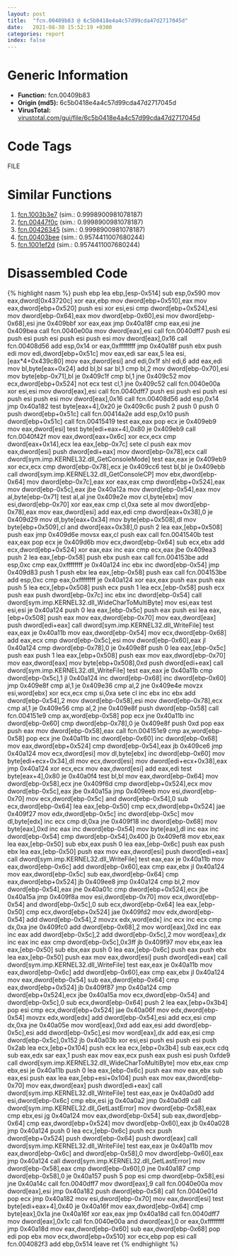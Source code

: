 ```yaml
---
layout: post
title:  "fcn.00409b83 @ 6c5b0418e4a4c57d99cda47d2717045d"
date:   2021-08-30 15:52:19 +0300
categories: report
index: false
---
```


# Generic Information
- **Function:** fcn.00409b83
- **Origin (md5):** 6c5b0418e4a4c57d99cda47d2717045d
- **VirusTotal:** [virustotal.com/gui/file/6c5b0418e4a4c57d99cda47d2717045d][virustotal_ref]

# Code Tags
<span class="tag" id="FILE">FILE</span>


# Similar Functions

1. [fcn.1003b3e7][similar_1_ref] (sim.: 0.9998900981078187)
2. [fcn.00447f0c][similar_2_ref] (sim.: 0.9998900981078187)
3. [fcn.00426345][similar_3_ref] (sim.: 0.9998900981078187)
4. [fcn.00403bee][similar_4_ref] (sim.: 0.9574411007680244)
5. [fcn.1001ef2d][similar_5_ref] (sim.: 0.9574411007680244)


# Disassembled Code

{% highlight nasm %}
push ebp
lea ebp,[esp-0x514]
sub esp,0x590
mov eax,dword[0x43720c]
xor eax,ebp
mov dword[ebp+0x510],eax
mov eax,dword[ebp+0x520]
push esi
xor esi,esi
cmp dword[ebp+0x524],esi
mov dword[ebp-0x64],eax
mov dword[ebp-0x60],esi
mov dword[ebp-0x68],esi
jne 0x409bbf
xor eax,eax
jmp 0x40a18f
cmp eax,esi
jne 0x409bea
call fcn.0040e00a
mov dword[eax],esi
call fcn.0040dff7
push esi
push esi
push esi
push esi
push esi
mov dword[eax],0x16
call fcn.00408d56
add esp,0x14
or eax,0xffffffff
jmp 0x40a18f
push ebx
push edi
mov edi,dword[ebp+0x51c]
mov eax,edi
sar eax,5
lea esi,[eax*4+0x439c80]
mov eax,dword[esi]
and edi,0x1f
shl edi,6
add eax,edi
mov bl,byte[eax+0x24]
add bl,bl
sar bl,1
cmp bl,2
mov dword[ebp-0x70],esi
mov byte[ebp-0x71],bl
je 0x409c1f
cmp bl,1
jne 0x409c52
mov ecx,dword[ebp+0x524]
not ecx
test cl,1
jne 0x409c52
call fcn.0040e00a
xor esi,esi
mov dword[eax],esi
call fcn.0040dff7
push esi
push esi
push esi
push esi
push esi
mov dword[eax],0x16
call fcn.00408d56
add esp,0x14
jmp 0x40a182
test byte[eax+4],0x20
je 0x409c6c
push 2
push 0
push 0
push dword[ebp+0x51c]
call fcn.00414a2e
add esp,0x10
push dword[ebp+0x51c]
call fcn.00415419
test eax,eax
pop ecx
je 0x409eb9
mov eax,dword[esi]
test byte[edi+eax+4],0x80
je 0x409eb9
call fcn.0040f42f
mov eax,dword[eax+0x6c]
xor ecx,ecx
cmp dword[eax+0x14],ecx
lea eax,[ebp-0x7c]
sete cl
push eax
mov eax,dword[esi]
push dword[edi+eax]
mov dword[ebp-0x78],ecx
call dword[sym.imp.KERNEL32.dll_GetConsoleMode]
test eax,eax
je 0x409eb9
xor ecx,ecx
cmp dword[ebp-0x78],ecx
je 0x409cc6
test bl,bl
je 0x409ebb
call dword[sym.imp.KERNEL32.dll_GetConsoleCP]
mov ebx,dword[ebp-0x64]
mov dword[ebp-0x7c],eax
xor eax,eax
cmp dword[ebp+0x524],eax
mov dword[ebp-0x5c],eax
jbe 0x40a12a
mov dword[ebp-0x54],eax
mov al,byte[ebp-0x71]
test al,al
jne 0x409e2e
mov cl,byte[ebx]
mov esi,dword[ebp-0x70]
xor eax,eax
cmp cl,0xa
sete al
mov dword[ebp-0x78],eax
mov eax,dword[esi]
add eax,edi
cmp dword[eax+0x38],0
je 0x409d29
mov dl,byte[eax+0x34]
mov byte[ebp+0x508],dl
mov byte[ebp+0x509],cl
and dword[eax+0x38],0
push 2
lea eax,[ebp+0x508]
push eax
jmp 0x409d6e
movsx eax,cl
push eax
call fcn.0041540b
test eax,eax
pop ecx
je 0x409d6b
mov ecx,dword[ebp-0x64]
sub ecx,ebx
add ecx,dword[ebp+0x524]
xor eax,eax
inc eax
cmp ecx,eax
jbe 0x409ea3
push 2
lea eax,[ebp-0x58]
push ebx
push eax
call fcn.004153be
add esp,0xc
cmp eax,0xffffffff
je 0x40a124
inc ebx
inc dword[ebp-0x54]
jmp 0x409d83
push 1
push ebx
lea eax,[ebp-0x58]
push eax
call fcn.004153be
add esp,0xc
cmp eax,0xffffffff
je 0x40a124
xor eax,eax
push eax
push eax
push 5
lea ecx,[ebp+0x508]
push ecx
push 1
lea ecx,[ebp-0x58]
push ecx
push eax
push dword[ebp-0x7c]
inc ebx
inc dword[ebp-0x54]
call dword[sym.imp.KERNEL32.dll_WideCharToMultiByte]
mov esi,eax
test esi,esi
je 0x40a124
push 0
lea eax,[ebp-0x5c]
push eax
push esi
lea eax,[ebp+0x508]
push eax
mov eax,dword[ebp-0x70]
mov eax,dword[eax]
push dword[edi+eax]
call dword[sym.imp.KERNEL32.dll_WriteFile]
test eax,eax
je 0x40a11b
mov eax,dword[ebp-0x54]
mov ecx,dword[ebp-0x68]
add eax,ecx
cmp dword[ebp-0x5c],esi
mov dword[ebp-0x60],eax
jl 0x40a124
cmp dword[ebp-0x78],0
je 0x409e8f
push 0
lea eax,[ebp-0x5c]
push eax
push 1
lea eax,[ebp+0x508]
push eax
mov eax,dword[ebp-0x70]
mov eax,dword[eax]
mov byte[ebp+0x508],0xd
push dword[edi+eax]
call dword[sym.imp.KERNEL32.dll_WriteFile]
test eax,eax
je 0x40a11b
cmp dword[ebp-0x5c],1
jl 0x40a124
inc dword[ebp-0x68]
inc dword[ebp-0x60]
jmp 0x409e8f
cmp al,1
je 0x409e36
cmp al,2
jne 0x409e4e
movzx esi,word[ebx]
xor ecx,ecx
cmp si,0xa
sete cl
inc ebx
inc ebx
add dword[ebp-0x54],2
mov dword[ebp-0x58],esi
mov dword[ebp-0x78],ecx
cmp al,1
je 0x409e56
cmp al,2
jne 0x409e8f
push dword[ebp-0x58]
call fcn.004151e9
cmp ax,word[ebp-0x58]
pop ecx
jne 0x40a11b
inc dword[ebp-0x60]
cmp dword[ebp-0x78],0
je 0x409e8f
push 0xd
pop eax
push eax
mov dword[ebp-0x58],eax
call fcn.004151e9
cmp ax,word[ebp-0x58]
pop ecx
jne 0x40a11b
inc dword[ebp-0x60]
inc dword[ebp-0x68]
mov eax,dword[ebp+0x524]
cmp dword[ebp-0x54],eax
jb 0x409ce6
jmp 0x40a124
mov ecx,dword[esi]
mov dl,byte[ebx]
inc dword[ebp-0x60]
mov byte[edi+ecx+0x34],dl
mov ecx,dword[esi]
mov dword[edi+ecx+0x38],eax
jmp 0x40a124
xor ecx,ecx
mov eax,dword[esi]
add eax,edi
test byte[eax+4],0x80
je 0x40a0f4
test bl,bl
mov eax,dword[ebp-0x64]
mov dword[ebp-0x58],ecx
jne 0x409f6d
cmp dword[ebp+0x524],ecx
mov dword[ebp-0x5c],eax
jbe 0x40a15a
jmp 0x409eeb
mov esi,dword[ebp-0x70]
mov ecx,dword[ebp-0x5c]
and dword[ebp-0x54],0
sub ecx,dword[ebp-0x64]
lea eax,[ebp-0x50]
cmp ecx,dword[ebp+0x524]
jae 0x409f27
mov edx,dword[ebp-0x5c]
inc dword[ebp-0x5c]
mov dl,byte[edx]
inc ecx
cmp dl,0xa
jne 0x409f18
inc dword[ebp-0x68]
mov byte[eax],0xd
inc eax
inc dword[ebp-0x54]
mov byte[eax],dl
inc eax
inc dword[ebp-0x54]
cmp dword[ebp-0x54],0x400
jb 0x409ef8
mov ebx,eax
lea eax,[ebp-0x50]
sub ebx,eax
push 0
lea eax,[ebp-0x6c]
push eax
push ebx
lea eax,[ebp-0x50]
push eax
mov eax,dword[esi]
push dword[edi+eax]
call dword[sym.imp.KERNEL32.dll_WriteFile]
test eax,eax
je 0x40a11b
mov eax,dword[ebp-0x6c]
add dword[ebp-0x60],eax
cmp eax,ebx
jl 0x40a124
mov eax,dword[ebp-0x5c]
sub eax,dword[ebp-0x64]
cmp eax,dword[ebp+0x524]
jb 0x409ee8
jmp 0x40a124
cmp bl,2
mov dword[ebp-0x54],eax
jne 0x40a01c
cmp dword[ebp+0x524],ecx
jbe 0x40a15a
jmp 0x409f8a
mov esi,dword[ebp-0x70]
mov ecx,dword[ebp-0x54]
and dword[ebp-0x5c],0
sub ecx,dword[ebp-0x64]
lea eax,[ebp-0x50]
cmp ecx,dword[ebp+0x524]
jae 0x409fd2
mov edx,dword[ebp-0x54]
add dword[ebp-0x54],2
movzx edx,word[edx]
inc ecx
inc ecx
cmp dx,0xa
jne 0x409fc0
add dword[ebp-0x68],2
mov word[eax],0xd
inc eax
inc eax
add dword[ebp-0x5c],2
add dword[ebp-0x5c],2
mov word[eax],dx
inc eax
inc eax
cmp dword[ebp-0x5c],0x3ff
jb 0x409f97
mov ebx,eax
lea eax,[ebp-0x50]
sub ebx,eax
push 0
lea eax,[ebp-0x6c]
push eax
push ebx
lea eax,[ebp-0x50]
push eax
mov eax,dword[esi]
push dword[edi+eax]
call dword[sym.imp.KERNEL32.dll_WriteFile]
test eax,eax
je 0x40a11b
mov eax,dword[ebp-0x6c]
add dword[ebp-0x60],eax
cmp eax,ebx
jl 0x40a124
mov eax,dword[ebp-0x54]
sub eax,dword[ebp-0x64]
cmp eax,dword[ebp+0x524]
jb 0x409f87
jmp 0x40a124
cmp dword[ebp+0x524],ecx
jbe 0x40a15a
mov ecx,dword[ebp-0x54]
and dword[ebp-0x5c],0
sub ecx,dword[ebp-0x64]
push 2
lea eax,[ebp+0x3b4]
pop esi
cmp ecx,dword[ebp+0x524]
jae 0x40a06f
mov edx,dword[ebp-0x54]
movzx edx,word[edx]
add dword[ebp-0x54],esi
add ecx,esi
cmp dx,0xa
jne 0x40a05e
mov word[eax],0xd
add eax,esi
add dword[ebp-0x5c],esi
add dword[ebp-0x5c],esi
mov word[eax],dx
add eax,esi
cmp dword[ebp-0x5c],0x152
jb 0x40a03b
xor esi,esi
push esi
push esi
push 0x2ab
lea ecx,[ebp+0x104]
push ecx
lea ecx,[ebp+0x3b4]
sub eax,ecx
cdq
sub eax,edx
sar eax,1
push eax
mov eax,ecx
push eax
push esi
push 0xfde9
call dword[sym.imp.KERNEL32.dll_WideCharToMultiByte]
mov ebx,eax
cmp ebx,esi
je 0x40a11b
push 0
lea eax,[ebp-0x6c]
push eax
mov eax,ebx
sub eax,esi
push eax
lea eax,[ebp+esi+0x104]
push eax
mov eax,dword[ebp-0x70]
mov eax,dword[eax]
push dword[edi+eax]
call dword[sym.imp.KERNEL32.dll_WriteFile]
test eax,eax
je 0x40a0d0
add esi,dword[ebp-0x6c]
cmp ebx,esi
jg 0x40a0a2
jmp 0x40a0d9
call dword[sym.imp.KERNEL32.dll_GetLastError]
mov dword[ebp-0x58],eax
cmp ebx,esi
jg 0x40a124
mov eax,dword[ebp-0x54]
sub eax,dword[ebp-0x64]
cmp eax,dword[ebp+0x524]
mov dword[ebp-0x60],eax
jb 0x40a028
jmp 0x40a124
push 0
lea ecx,[ebp-0x6c]
push ecx
push dword[ebp+0x524]
push dword[ebp-0x64]
push dword[eax]
call dword[sym.imp.KERNEL32.dll_WriteFile]
test eax,eax
je 0x40a11b
mov eax,dword[ebp-0x6c]
and dword[ebp-0x58],0
mov dword[ebp-0x60],eax
jmp 0x40a124
call dword[sym.imp.KERNEL32.dll_GetLastError]
mov dword[ebp-0x58],eax
cmp dword[ebp-0x60],0
jne 0x40a187
cmp dword[ebp-0x58],0
je 0x40a157
push 5
pop esi
cmp dword[ebp-0x58],esi
jne 0x40a14c
call fcn.0040dff7
mov dword[eax],9
call fcn.0040e00a
mov dword[eax],esi
jmp 0x40a182
push dword[ebp-0x58]
call fcn.0040e01d
pop ecx
jmp 0x40a182
mov esi,dword[ebp-0x70]
mov eax,dword[esi]
test byte[edi+eax+4],0x40
je 0x40a16f
mov eax,dword[ebp-0x64]
cmp byte[eax],0x1a
jne 0x40a16f
xor eax,eax
jmp 0x40a18d
call fcn.0040dff7
mov dword[eax],0x1c
call fcn.0040e00a
and dword[eax],0
or eax,0xffffffff
jmp 0x40a18d
mov eax,dword[ebp-0x60]
sub eax,dword[ebp-0x68]
pop edi
pop ebx
mov ecx,dword[ebp+0x510]
xor ecx,ebp
pop esi
call fcn.004082f3
add ebp,0x514
leave
ret
{% endhighlight %}


[similar_1_ref]: /report/fcn.1003b3e7@481b545f5c18f2fce1caac67ddc419e8
[similar_2_ref]: /report/fcn.00447f0c@44e1ffcf4e71f4505c09d520fd75f1e4
[similar_3_ref]: /report/fcn.00426345@0aa2d73a5300dff2412388945614b507
[similar_4_ref]: /report/fcn.00403bee@e38ba004520fa1a86a35b63e8d5843ef
[similar_5_ref]: /report/fcn.1001ef2d@4c3818fdf32d89a09257dbc9d3e142ea
[virustotal_ref]: https://www.virustotal.com/gui/file/6c5b0418e4a4c57d99cda47d2717045d